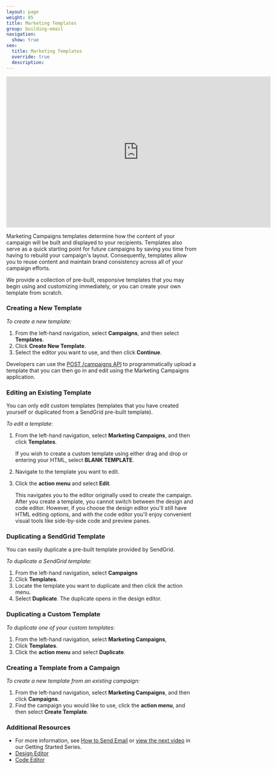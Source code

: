```yaml
---
layout: page
weight: 85
title: Marketing Templates
group: building-email
navigation:
  show: true
seo:
  title: Marketing Templates
  override: true
  description:
---
```


<iframe src="https://player.vimeo.com/video/120738522" width="700" height="400" frameborder="0" webkitallowfullscreen mozallowfullscreen allowfullscreen></iframe>

Marketing Campaigns templates determine how the content of your campaign will be built and displayed to your recipients. Templates also serve as a quick starting point for future campaigns by saving you time from having to rebuild your campaign's layout. Consequently, templates allow you to reuse content and maintain brand consistency across all of your campaign efforts.

We provide a collection of pre-built, responsive templates that you may begin using and customizing immediately, or you can create your own template from scratch.

 ### 	Creating a New Template
  	
*To create a new template:*

1. From the left-hand navigation, select **Campaigns**, and then select **Templates**.
2. Click **Create New Template**.
3. Select the editor you want to use, and then click **Continue**.

<call-out>

Developers can use the [POST /campaigns API](https://sendgrid.api-docs.io/v3.0/campaigns-api/create-a-campaign) to programmatically upload a template that you can then go in and edit using the Marketing Campaigns application.

</call-out>

 ### 	Editing an Existing Template
  	
You can only edit custom templates (templates that you have created yourself or duplicated from a SendGrid pre-built template).

*To edit a template:*

1. From the left-hand navigation, select **Marketing Campaigns**, and then click **Templates**.

   If you wish to create a custom template using either drag and drop or entering your HTML, select **BLANK TEMPLATE**.

1. Navigate to the template you want to edit.  
1. Click the **action menu** and select **Edit**.

   This navigates you to the editor originally used to create the campaign. After you create a template, you cannot switch between the design and code editor. However, if you choose the design editor you'll still have HTML editing options, and with the code editor you'll enjoy convenient visual tools like side-by-side code and preview panes.

 ### 	Duplicating a SendGrid Template
  	
You can easily duplicate a pre-built template provided by SendGrid.

*To duplicate a SendGrid template:*

1. From the left-hand navigation, select **Campaigns**
1. Click **Templates**.
1. Locate the template you want to duplicate and then click the action menu.
1. Select **Duplicate**. The duplicate opens in the design editor.

 ### 	Duplicating a Custom Template
  	
*To duplicate one of your custom templates:*

1. From the left-hand navigation, select **Marketing Campaigns**,
1. Click **Templates**.
1. Click the **action menu** and select **Duplicate**.

 ### 	Creating a Template from a Campaign
  	
*To create a new template from an existing campaign:*

1. From the left-hand navigation, select **Marketing Campaigns**, and then click **Campaigns**.
1. Find the campaign you would like to use, click the **action menu**, and then select **Create Template**.

 ### 	Additional Resources
  	
- For more information, see [How to Send Email](https://sendgrid.com/docs/help-support/sending-email/how-to-send-email/) or [view the next video](https://vimeo.com/139274837) in our Getting Started Series.
- [Design Editor](https://sendgrid.com/docs/help-support/sending-email/editor/#the-design-editor)
- [Code Editor](https://sendgrid.com/docs/help-support/sending-email/code_editor/#the-code-editor)
